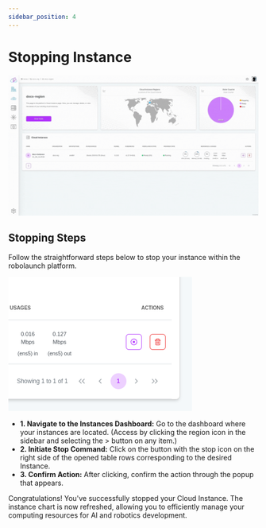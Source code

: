 ```yaml
---
sidebar_position: 4
---
```


# Stopping Instance

![All you need to stop an instance is just a few clicks.](https://raw.githubusercontent.com/robolaunch/trademark/main/repository-media/docs/user-guide/instance/img/stop-instance.gif)

## Stopping Steps
 Follow the straightforward steps below to stop your instance within the robolaunch platform.

![Delete Instance](https://raw.githubusercontent.com/robolaunch/trademark/main/repository-media/docs/user-guide/instance/img/instance-actions.png)

- **1. Navigate to the Instances Dashboard:** Go to the dashboard where your instances are located. (Access by clicking the region icon in the sidebar and selecting the > button on any item.)
- **2. Initiate Stop Command:** Click on the button with the stop icon on the right side of the opened table rows corresponding to the desired Instance.
- **3. Confirm Action:** After clicking, confirm the action through the popup that appears.

Congratulations! You've successfully stopped your Cloud Instance. The instance chart is now refreshed, allowing you to efficiently manage your computing resources for AI and robotics development.